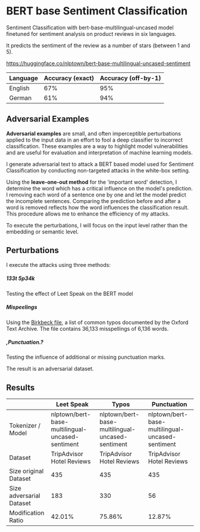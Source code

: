 # BERT base Sentiment Classification

Sentiment Classification with bert-base-multilingual-uncased model finetuned for sentiment analysis on product reviews in six languages.

It predicts the sentiment of the review as a number of stars (between 1 and 5).

https://huggingface.co/nlptown/bert-base-multilingual-uncased-sentiment

| Language | Accuracy (exact) | Accuracy (off-by-1) |
| -------- | ---------------------- | ------------------- |
| English  | 67%                 | 95%
| German   | 61%                 | 94%


## Adversarial Examples 

**Adversarial examples** are small, and often imperceptible perturbations applied to the input data in an effort to fool a deep classifier to incorrect classification.
These examples are a way to highlight model vulnerabilities and are useful for evaluation and interpretation of machine learning models. 

I generate adversarial text to attack a BERT based model used for Sentiment Classification by conducting non-targeted attacks in the white-box setting.

Using the **leave-one-out method** for the 'important word' detection, I determine the word which has a critical influence on the model's prediction.
I removing each word of a sentence one by one and let the model predict the incomplete sentences. 
Comparing the prediction before and after a word is removed reflects how the word influences the classification result. This procedure allows me to enhance the efficiency of my attacks.

To execute the perturbations, I will focus on the input level rather than the embedding or semantic level. 

## Perturbations

I execute the attacks using three methods:

##### **133t 5p34k**
Testing the effect of Leet Speak on the BERT model
##### **Mispeelings**
Using the [Birkbeck file](https://www.dcs.bbk.ac.uk/~ROGER/corpora.html "List of common typos"), a list of common typos documented by the Oxford Text Archive. The file contains 36,133 misspellings of 6,136 words.
##### **,Punctuation.?**
Testing the influence of additional or missing punctuation marks.


The result is an adversarial dataset. 

## Results

|  | Leet Speak | Typos | Punctuation |
| -------- | ---------------------- | ------------------- | ------------------- |
|Tokenizer / Model | nlptown/bert-base-multilingual-uncased-sentiment | nlptown/bert-base-multilingual-uncased-sentiment | nlptown/bert-base-multilingual-uncased-sentiment
|Dataset | TripAdvisor Hotel Reviews | TripAdvisor Hotel Reviews | TripAdvisor Hotel Reviews
|Size original Dataset | 435 | 435 | 435
|Size adversarial Dataset | 183 | 330 | 56
|Modification Ratio | 42.01% | 75.86% | 12.87%